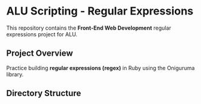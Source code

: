 # ALU Scripting - Regular Expressions

This repository contains the **Front-End Web Development** regular expressions project for ALU.

## Project Overview
Practice building **regular expressions (regex)** in Ruby using the Oniguruma library.

## Directory Structure
